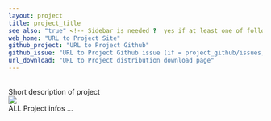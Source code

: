 ```yaml
---
layout: project
title: project_title
see_also: "true" <!-- Sidebar is needed ?  yes if at least one of following defined -->
web_home: "URL to Project Site"
github_project: "URL to Project Github"
github_issue: "URL to Project Github issue (if = project_github/issues, could be omitted)"
url_download: "URL to Project distribution download page"
---
```

<br>
Short description of project
<br>
<a href="/images/project_screenshot.png" target="_blank">
    <img src="/images/project_screenshot.png" class="screenshot" />
</a>

<br>
ALL Project infos ... 